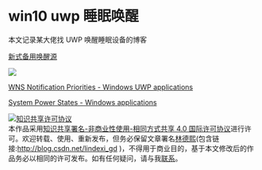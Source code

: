 
# win10 uwp 睡眠唤醒

本文记录某大佬找 UWP 唤醒睡眠设备的博客

<!--more-->


<!-- CreateTime:2019/9/23 16:34:08 -->

<!-- csdn -->

[新式备用唤醒源](https://docs.microsoft.com/zh-cn/windows-hardware/design/device-experiences/modern-standby-wake-sources )

<!-- ![](image/win10 uwp 睡眠唤醒/win10 uwp 睡眠唤醒0.png) -->

![](https://i.loli.net/2019/09/23/GHXaxLmZokNJcDV.jpg)

[WNS Notification Priorities - Windows UWP applications](https://docs.microsoft.com/en-us/windows/uwp/design/shell/tiles-and-notifications/wns-notification-priorities )

[System Power States - Windows applications](https://docs.microsoft.com/en-us/windows/win32/power/system-power-states )





<a rel="license" href="http://creativecommons.org/licenses/by-nc-sa/4.0/"><img alt="知识共享许可协议" style="border-width:0" src="https://licensebuttons.net/l/by-nc-sa/4.0/88x31.png" /></a><br />本作品采用<a rel="license" href="http://creativecommons.org/licenses/by-nc-sa/4.0/">知识共享署名-非商业性使用-相同方式共享 4.0 国际许可协议</a>进行许可。欢迎转载、使用、重新发布，但务必保留文章署名[林德熙](http://blog.csdn.net/lindexi_gd)(包含链接:http://blog.csdn.net/lindexi_gd )，不得用于商业目的，基于本文修改后的作品务必以相同的许可发布。如有任何疑问，请与我[联系](mailto:lindexi_gd@163.com)。